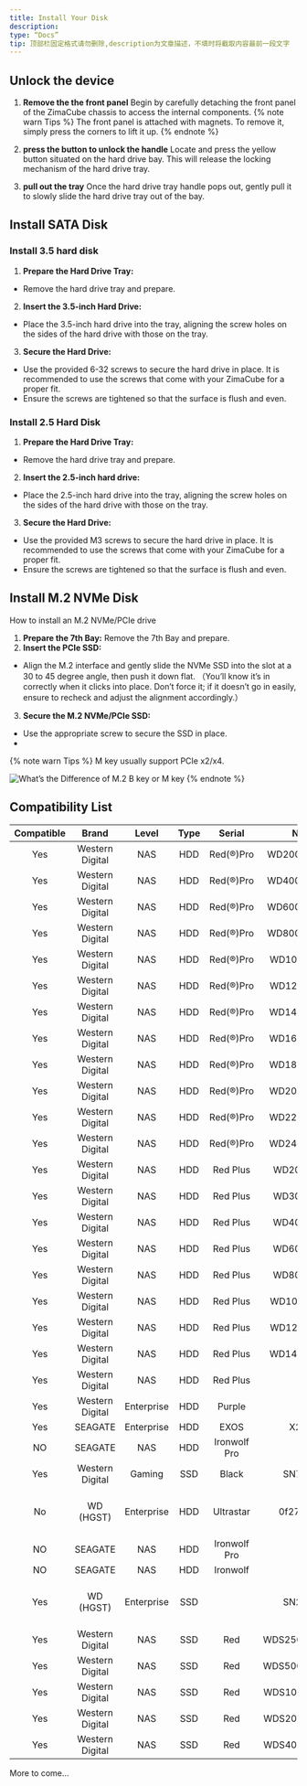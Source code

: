 ```yaml
---
title: Install Your Disk
description:
type: “Docs”
tip: 顶部栏固定格式请勿删除,description为文章描述，不填时将截取内容最前一段文字
---
```

## Unlock the device
1. **Remove the the front panel**
Begin by carefully detaching the front panel of the ZimaCube chassis to access the internal components.
{% note warn Tips %}
The front panel is attached with magnets. To remove it, simply press the corners to lift it up. 
{% endnote %}

3. **press the button to unlock the handle**
Locate and press the yellow button situated on the hard drive bay. This will release the locking mechanism of the hard drive tray.
4. **pull out the tray**
Once the hard drive tray handle pops out, gently pull it to slowly slide the hard drive tray out of the bay.
##  Install SATA Disk
### Install 3.5 hard disk
1. **Prepare the Hard Drive Tray:**
- Remove the hard drive tray and prepare.
2. **Insert the 3.5-inch Hard Drive:**
- Place the 3.5-inch hard drive into the tray, aligning the screw holes on the sides of the hard drive with those on the tray.
3. **Secure the Hard Drive:**
- Use the provided 6-32 screws to secure the hard drive in place. It is recommended to use the screws that come with your ZimaCube for a proper fit.
- Ensure the screws are tightened so that the surface is flush and even.
### Install 2.5 Hard Disk
1. **Prepare the Hard Drive Tray:**
- Remove the hard drive tray and prepare.
2. **Insert the 2.5-inch hard drive:**
- Place the 2.5-inch hard drive into the tray, aligning the screw holes on the sides of the hard drive with those on the tray.
3. **Secure the Hard Drive:**
- Use the provided M3 screws to secure the hard drive in place. It is recommended to use the screws that come with your ZimaCube for a proper fit.
- Ensure the screws are tightened so that the surface is flush and even.
  
##  Install M.2 NVMe Disk 
How to install an M.2 NVMe/PCIe drive
1. **Prepare the 7th Bay:**
Remove the 7th Bay and prepare.
2. **Insert the PCIe SSD:**
- Align the M.2 interface and gently slide the NVMe SSD into the slot at a 30 to 45 degree angle, then push it down flat. 
（You’ll know it’s in correctly when it clicks into place. Don’t force it; if it doesn’t go in easily,  ensure to recheck and adjust the alignment accordingly.）
3. **Secure the M.2 NVMe/PCIe SSD:**
- Use the appropriate screw to secure the SSD in place.
- 
{% note warn Tips %}
M key usually support PCIe x2/x4.

![What’s the Difference of M.2 B key or M key](https://manage.icewhale.io/api/static/docs/1734673960689_image.png)
{% endnote %}

## Compatibility List
| <center>Compatible</center> | <center>Brand</center> | <center>Level</center> | <center>Type</center> | <center>Serial</center> | <center>No</center> | <center>Capacity</center> | <center>Note</center> |
| --- | --- | --- | --- | --- | --- | --- | --- |
| <center>Yes</center> | <center>Western Digital</center> | <center>NAS</center> | <center>HDD</center> | <center>Red(®)Pro</center> | <center>WD2002FFSX</center> | <center>2T</center> | <center></center> |
| <center>Yes</center> | <center>Western Digital</center> | <center>NAS</center> | <center>HDD</center> | <center>Red(®)Pro</center> | <center>WD4005FFBX</center> | <center>4T</center> | <center></center> |
| <center>Yes</center> | <center>Western Digital</center> | <center>NAS</center> | <center>HDD</center> | <center>Red(®)Pro</center> | <center>WD6005FFBX</center> | <center>6T</center> | <center></center> |
| <center>Yes</center> | <center>Western Digital</center> | <center>NAS</center> | <center>HDD</center> | <center>Red(®)Pro</center> | <center>WD8005FFBX</center> | <center>8T</center> | <center></center> |
| <center>Yes</center> | <center>Western Digital</center> | <center>NAS</center> | <center>HDD</center> | <center>Red(®)Pro</center> | <center>WD102KFBX</center> | <center>10T</center> | <center></center> |
| <center>Yes</center> | <center>Western Digital</center> | <center>NAS</center> | <center>HDD</center> | <center>Red(®)Pro</center> | <center>WD121KFBX</center> | <center>12T</center> | <center></center> |
| <center>Yes</center> | <center>Western Digital</center> | <center>NAS</center> | <center>HDD</center> | <center>Red(®)Pro</center> | <center>WD142KFGX</center> | <center>14T</center> | <center></center> |
| <center>Yes</center> | <center>Western Digital</center> | <center>NAS</center> | <center>HDD</center> | <center>Red(®)Pro</center> | <center>WD161KFGX</center> | <center>16T</center> | <center></center> |
| <center>Yes</center> | <center>Western Digital</center> | <center>NAS</center> | <center>HDD</center> | <center>Red(®)Pro</center> | <center>WD181KFGX</center> | <center>18T</center> | <center></center> |
| <center>Yes</center> | <center>Western Digital</center> | <center>NAS</center> | <center>HDD</center> | <center>Red(®)Pro</center> | <center>WD201KFGX</center> | <center>20T</center> | <center></center> |
| <center>Yes</center> | <center>Western Digital</center> | <center>NAS</center> | <center>HDD</center> | <center>Red(®)Pro</center> | <center>WD221KFGX</center> | <center>22T</center> | <center></center> |
| <center>Yes</center> | <center>Western Digital</center> | <center>NAS</center> | <center>HDD</center> | <center>Red(®)Pro</center> | <center>WD240KFGX</center> | <center>24T</center> | <center></center> |
| <center>Yes</center> | <center>Western Digital</center> | <center>NAS</center> | <center>HDD</center> | <center>Red Plus</center> | <center>WD20EFZX</center> | <center>2T</center> | <center></center> |
| <center>Yes</center> | <center>Western Digital</center> | <center>NAS</center> | <center>HDD</center> | <center>Red Plus</center> | <center>WD30EFZX</center> | <center>3T</center> | <center></center> |
| <center>Yes</center> | <center>Western Digital</center> | <center>NAS</center> | <center>HDD</center> | <center>Red Plus</center> | <center>WD40EFPX</center> | <center>4T</center> | <center></center> |
| <center>Yes</center> | <center>Western Digital</center> | <center>NAS</center> | <center>HDD</center> | <center>Red Plus</center> | <center>WD60EFPX</center> | <center>6T</center> | <center></center> |
| <center>Yes</center> | <center>Western Digital</center> | <center>NAS</center> | <center>HDD</center> | <center>Red Plus</center> | <center>WD80EFPX</center> | <center>8T</center> | <center></center> |
| <center>Yes</center> | <center>Western Digital</center> | <center>NAS</center> | <center>HDD</center> | <center>Red Plus</center> | <center>WD101EFBX</center> | <center>10T</center> | <center></center> |
| <center>Yes</center> | <center>Western Digital</center> | <center>NAS</center> | <center>HDD</center> | <center>Red Plus</center> | <center>WD120EFBX</center> | <center>12T</center> | <center></center> |
| <center>Yes</center> | <center>Western Digital</center> | <center>NAS</center> | <center>HDD</center> | <center>Red Plus</center> | <center>WD140EFGX</center> | <center>14T</center> | <center></center> |
| <center>Yes</center> | <center>Western Digital</center> | <center>NAS</center> | <center>HDD</center> | <center>Red Plus</center> | <center></center> | <center></center> | <center></center> |
| <center>Yes</center> | <center>Western Digital</center> | <center>Enterprise</center> | <center>HDD</center> | <center>Purple</center> | <center></center> | <center>4T</center> | <center></center> |
| <center>Yes</center> | <center>SEAGATE</center> | <center>Enterprise</center> | <center>HDD</center> | <center>EXOS</center> | <center>X20</center> | <center>20T</center> | <center></center> |
| <center>NO</center> | <center>SEAGATE</center> | <center>NAS</center> | <center>HDD</center> | <center>Ironwolf Pro</center> | <center></center> | <center>14T</center> | <center></center> |
| <center>Yes</center> | <center>Western Digital</center> | <center>Gaming</center> | <center>SSD</center> | <center>Black</center> | <center>SN770</center> | <center>1T</center> | <center></center> |
| <center>No</center> | <center>WD (HGST)</center> | <center>Enterprise</center> | <center>HDD</center> | <center>Ultrastar</center> | <center>0f27610</center> | <center>8T</center> | <center>Need to shield pin3</center> |
| <center>NO</center> | <center>SEAGATE</center> | <center>NAS</center> | <center>HDD</center> | <center>Ironwolf Pro</center> | <center></center> | <center>4T</center> | <center></center> |
| <center>NO</center> | <center>SEAGATE</center> | <center>NAS</center> | <center>HDD</center> | <center>Ironwolf</center> | <center></center> | <center>4T</center> | <center></center> |
| <center>Yes</center> | <center>WD (HGST)</center> | <center>Enterprise</center> | <center>SSD</center> | <center></center> | <center>SN200</center> | <center>3.8TB</center> | <center>Need to shield pin3</center> |
| <center>Yes</center> | <center>Western Digital</center> | <center>NAS</center> | <center>SSD</center> | <center>Red</center> | <center>WDS250G1R0C</center> | <center>250G</center> | <center></center> |
| <center>Yes</center> | <center>Western Digital</center> | <center>NAS</center> | <center>SSD</center> | <center>Red</center> | <center>WDS500G1R0C</center> | <center>500G</center> | <center></center> |
| <center>Yes</center> | <center>Western Digital</center> | <center>NAS</center> | <center>SSD</center> | <center>Red</center> | <center>WDS100T1R0C</center> | <center>1T</center> | <center></center> |
| <center>Yes</center> | <center>Western Digital</center> | <center>NAS</center> | <center>SSD</center> | <center>Red</center> | <center>WDS200T1R0C</center> | <center>2T</center> | <center></center> |
| <center>Yes</center> | <center>Western Digital</center> | <center>NAS</center> | <center>SSD</center> | <center>Red</center> | <center>WDS400T1R0C</center> | <center>4T</center> | <center></center> |

More to come...